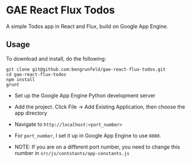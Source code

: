 # GAE React Flux Todos


A simple Todos app in React and Flux, build on Google App Engine.

## Usage

To download and install, do the following:

    git clone git@github.com:bengrunfeld/gae-react-flux-todos.git
    cd gae-react-flux-todos
    npm install
    grunt

* Set up the Google App Engine Python development server

* Add the project. Click File -> Add Existing Application, then choose the app directory

* Navigate to `http://localhost:<port_number>`

* For `port_number`, I set it up in Google App Engine to use `8080`.

* NOTE: If you are on a different port number, you need to change this number in `src/js/contstants/app-constants.js`  